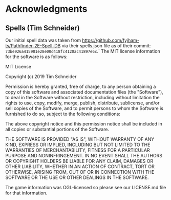 # Acknowledgments

## Spells (Tim Schneider)

Our initial spell data was taken from
https://github.com/fyjham-ts/Pathfinder-2E-Spell-DB via their spells.json file
as of their commit: `73be926a415901e28e00d418fc4120ac41897e6c`.` The MIT license
information for the software is as follows:

MIT License

Copyright (c) 2019 Tim Schneider

Permission is hereby granted, free of charge, to any person obtaining a copy
of this software and associated documentation files (the "Software"), to deal
in the Software without restriction, including without limitation the rights
to use, copy, modify, merge, publish, distribute, sublicense, and/or sell
copies of the Software, and to permit persons to whom the Software is
furnished to do so, subject to the following conditions:

The above copyright notice and this permission notice shall be included in all
copies or substantial portions of the Software.

THE SOFTWARE IS PROVIDED "AS IS", WITHOUT WARRANTY OF ANY KIND, EXPRESS OR
IMPLIED, INCLUDING BUT NOT LIMITED TO THE WARRANTIES OF MERCHANTABILITY,
FITNESS FOR A PARTICULAR PURPOSE AND NONINFRINGEMENT. IN NO EVENT SHALL THE
AUTHORS OR COPYRIGHT HOLDERS BE LIABLE FOR ANY CLAIM, DAMAGES OR OTHER
LIABILITY, WHETHER IN AN ACTION OF CONTRACT, TORT OR OTHERWISE, ARISING FROM,
OUT OF OR IN CONNECTION WITH THE SOFTWARE OR THE USE OR OTHER DEALINGS IN THE
SOFTWARE.

The game information was OGL-licensed so please see our LICENSE.md file for
that information.
